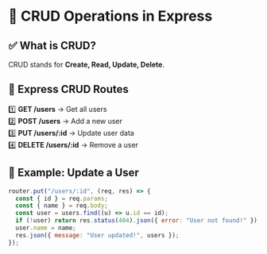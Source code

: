 # 📌 CRUD Operations in Express

## ✅ What is CRUD?
CRUD stands for **Create, Read, Update, Delete**.

## 🚀 Express CRUD Routes
1️⃣ **GET /users** → Get all users  
2️⃣ **POST /users** → Add a new user  
3️⃣ **PUT /users/:id** → Update user data  
4️⃣ **DELETE /users/:id** → Remove a user  

## 📌 Example: Update a User
```js
router.put("/users/:id", (req, res) => {
  const { id } = req.params;
  const { name } = req.body;
  const user = users.find((u) => u.id == id);
  if (!user) return res.status(404).json({ error: "User not found!" });
  user.name = name;
  res.json({ message: "User updated!", users });
});
